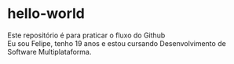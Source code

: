 # hello-world
Este repositório é para praticar o fluxo do Github  
Eu sou Felipe, tenho 19 anos e estou cursando Desenvolvimento de Software Multiplataforma.
